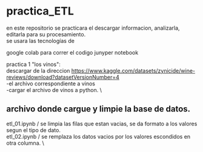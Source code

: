# practica_ETL
en este repositorio se practicara el  descargar informacion, analizarla, editarla para su procesamiento. \
se usara las tecnologías de 

google colab     para correr el codigo 
junyper notebook

practica 1 "los vinos": \
descargar de la direccion 
https://www.kaggle.com/datasets/zynicide/wine-reviews/download?datasetVersionNumber=4 \
-el archivo correspondiente a vinos \
-cargar el archivo de vinos a python. \


## archivo donde cargue y limpie la base de datos.
etl_01.ipynb / se limpia las filas que estan vacias, se da formato a los valores segun el tipo de dato. \
etl_02.ipynb / se remplaza los datos vacios por los valores escondidos en otra columna. \
